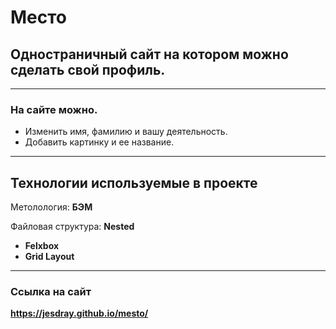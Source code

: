 # **Место**

## Одностраничный сайт на котором можно сделать свой профиль.
---
### **На сайте можно.**
 - Изменить имя, фамилию и вашу деятельность.
 - Добавить картинку и ее название.
---
## **Технологии используемые в проекте**

Метолология: **БЭМ**

Файловая структура: **Nested**

  - **Felxbox**
  - **Grid Layout**
---
### **Ссылка на сайт**

**https://jesdray.github.io/mesto/**